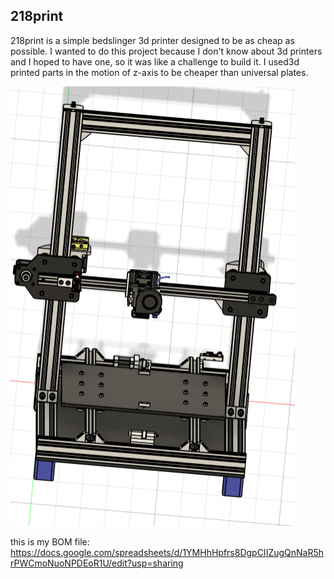 ## 218print

218print is a simple bedslinger 3d printer designed to be as cheap as possible. I wanted to do this project because I don't know about 3d printers and I hoped to have one, so it was like a challenge to build it. I used3d printed parts in the motion of z-axis to be cheaper than universal plates.

  ![3D desgin](img/printer.png)

  this is my BOM file: 
  https://docs.google.com/spreadsheets/d/1YMHhHpfrs8DgpCIIZugQnNaR5hrPWCmoNuoNPDEoR1U/edit?usp=sharing
